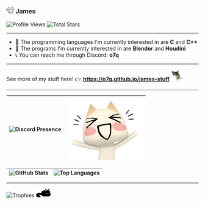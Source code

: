 ### <img src="images/toro_wave.gif" style="width: 20px;"> **James**

![Profile Views](https://komarev.com/ghpvc/?username=o7q&style=flat&color=blueviolet&label=Profile+Views)
![Total Stars](https://img.shields.io/github/stars/o7q?style=flat&label=Total%20Stars&color=FAEE46)

---

<!-- - 🤖 I'm mainly working on [**MediaDownloader**](https://github.com/o7q/MediaDownloader) -->
- 🧼 The programming languages I'm currently interested in are **C** and **C++**
- 🎨 The programs I'm currently interested in are **Blender** and **Houdini**
- 📞 You can reach me through Discord: **o7q**

---

See more of my stuff here! 👉 **<https://o7q.github.io/james-stuff>** <img src="images/cat_dance.gif" style="width: 30px;">

---

![**Discord Presence**](https://lanyard.cnrad.dev/api/307269599680790528?bg=000000) | <img src="images/toro_happy.png" style="width: 200px">
|-|-|

![**GitHub Stats**](https://github-readme-stats.vercel.app/api?username=o7q&bg_color=000000&title_color=F5B5AB&text_color=FFF7E3&icon_color=F5B5AB&show_icons=true&count_private=true) | ![**Top Languages**](https://github-readme-stats.vercel.app/api/top-langs/?username=o7q&bg_color=000000&title_color=F5B5AB&text_color=FFF7E3&icon_color=F5B5AB&layout=compact&langs_count=8)
|-|-|

---

![**Trophies**](https://github-profile-trophy.vercel.app/?username=o7q&theme=dark_lover&no-frame=true&no-bg=true&rank=-?)
<img src="images/mewo.gif" style="width: 40px;">